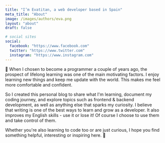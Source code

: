 ```yaml
---
title: "I’m Evatitan, a web developer based in Spain"
meta_title: "About"
image: /images/authors/eva.png
layout: "about"
draft: false

# social sites
social:
  facebook: "https://www.facebook.com"
  twitter: "https://www.twitter.com"
  instagram: "https://www.instagram.com"
---
```


👋 When I chosen to become a programmer a couple of years ago, the prospect of lifelong learning was one of the main motivating factors. I enjoy learning new things and keep me update with the world. This makes me feel more comfortable and confident.

So I created this personal blog to share what I'm learning, document my coding journey, and explore topics such as frontend & backend development, as well as anything else that sparks my curiosity. I believe that writing is one of the best ways to learn and grow as a developer. It also improves my English skills - use it or lose it! Of course I choose to use them and take control of them. 

Whether you're also learning to code too or are just curious, I hope you find something helpful, interesting or inspiring here. 🤖


